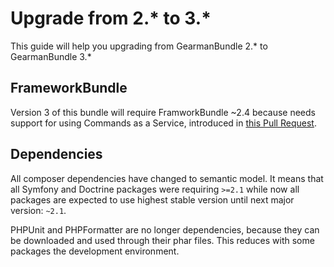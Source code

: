 # Upgrade from 2.* to 3.*

This guide will help you upgrading from GearmanBundle 2.* to GearmanBundle 3.*

## FrameworkBundle

Version 3 of this bundle will require FramworkBundle ~2.4 because needs support
for using Commands as a Service, introduced in
[this Pull Request](https://github.com/symfony/symfony/pull/9199).

## Dependencies

All composer dependencies have changed to semantic model. It means that all
Symfony and Doctrine packages were requiring `>=2.1` while now all packages are
expected to use highest stable version until next major version: `~2.1`.

PHPUnit and PHPFormatter are no longer dependencies, because they can be
downloaded and used through their phar files. This reduces with some packages
the development environment.